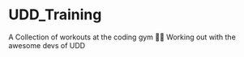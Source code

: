 # UDD_Training
A Collection of workouts at the coding gym 💪🏽
Working out with the awesome devs of UDD
